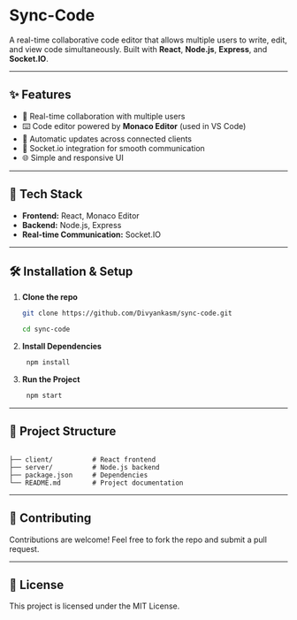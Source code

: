 # Sync-Code

A real-time collaborative code editor that allows multiple users to write, edit, and view code simultaneously. Built with **React**, **Node.js**, **Express**, and **Socket.IO**.

---

## ✨ Features

- 👥 Real-time collaboration with multiple users
- ⌨️ Code editor powered by **Monaco Editor** (used in VS Code)
- 🔄 Automatic updates across connected clients
- 📡 Socket.io integration for smooth communication
- 🌐 Simple and responsive UI

---

## 🚀 Tech Stack

- **Frontend:** React, Monaco Editor  
- **Backend:** Node.js, Express  
- **Real-time Communication:** Socket.IO  

---

## 🛠️ Installation & Setup

1. **Clone the repo**

   ```bash
   git clone https://github.com/Divyankasm/sync-code.git

   cd sync-code
   ```

2. **Install Dependencies**

   ```bash
    npm install
   ```

3. **Run the Project**

   ```bash
    npm start
   ```

---


## 📂 Project Structure

```

├── client/          # React frontend
├── server/          # Node.js backend
├── package.json     # Dependencies
└── README.md        # Project documentation

```

---


## 🤝 Contributing

Contributions are welcome!
Feel free to fork the repo and submit a pull request.


---



## 📜 License

This project is licensed under the MIT License.
